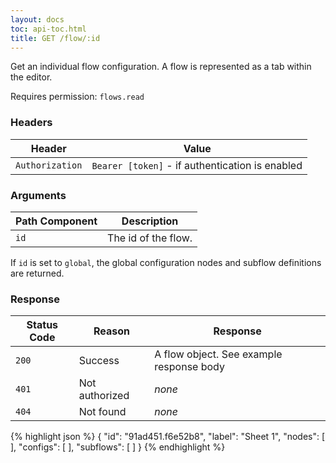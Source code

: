 ```yaml
---
layout: docs
toc: api-toc.html
title: GET /flow/:id
---
```


Get an individual flow configuration. A flow is represented as a tab within the
editor.

Requires permission: <code>flows.read</code>

### Headers

Header          | Value
----------------|-------
`Authorization` | `Bearer [token]` - if authentication is enabled

### Arguments

Path Component | Description
---------------|------------
`id`           | The id of the flow.

If `id` is set to `global`, the global configuration nodes and subflow definitions
are returned.

### Response

Status Code | Reason         | Response
------------|----------------|--------------
`200`       | Success        | A flow object. See example response body
`401`       | Not authorized | _none_
`404`       | Not found      | _none_

{% highlight json %}
{
  "id": "91ad451.f6e52b8",
  "label": "Sheet 1",
  "nodes": [ ],
  "configs": [ ],
  "subflows": [ ]
}
{% endhighlight %}
